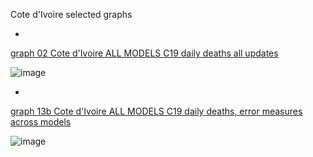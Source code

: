 Cote d'Ivoire selected graphs

*

[graph 02 Cote d'Ivoire ALL MODELS C19 daily deaths all updates](https://github.com/pourmalek/CovidLongitudinal/blob/main/output/countries/Cote%20d'Ivoire/graph%2002%20Cote%20d'Ivoire%20ALL%20MODELS%20C19%20daily%20deaths%20all%20updates.pdf)

![image](https://github.com/pourmalek/CovidLongitudinal/assets/30849720/ae4b8590-cf5c-4118-b07f-b9df86cc2112)

*

[graph 13b Cote d'Ivoire ALL MODELS C19 daily deaths, error measures across models](https://github.com/pourmalek/CovidLongitudinal/blob/main/output/countries/Cote%20d'Ivoire/graph%2013b%20Cote%20d'Ivoire%20ALL%20MODELS%20C19%20daily%20deaths%2C%20error%20measures%20across%20models.pdf)

![image](https://github.com/pourmalek/CovidLongitudinal/assets/30849720/4500899b-984f-4495-89dc-7f96184cf1e4)


